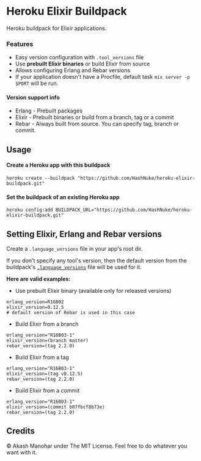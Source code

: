 # Heroku Elixir Buildpack

Heroku buildpack for Elixir applications.

### Features

* Easy version configuration with `.tool_versions` file
* Use **prebuilt Elixir binaries** or build Elixir from source
* Allows configuring Erlang and Rebar versions
* If your application doesn't have a Procfile, default task `mix server -p $PORT` will be run.


#### Version support info

* Erlang - Prebuilt packages
* Elixir - Prebuilt binaries or build from a branch, tag or a commit
* Rebar - Always built from source. You can specify tag, branch or commit.


## Usage

#### Create a Heroku app with this buildpack

```
heroku create --buildpack "https://github.com/HashNuke/heroku-elixir-buildpack.git"
```

#### Set the buildpack of an existing Heroku app

```
heroku config:add BUILDPACK_URL="https://github.com/HashNuke/heroku-elixir-buildpack.git"
```


## Setting Elixir, Erlang and Rebar versions

Create a `.language_versions` file in your app's root dir.

If you don't specify any tool's version, then the default version from the buildpack's [`.language_versions`](https://github.com/HashNuke/heroku-elixir-buildpack/blob/master/.language_versions) file will be used for it.

__Here are valid examples:__

* Use prebuilt Elixir binary (available only for released versions)

```
erlang_version=R16B02
elixir_version=0.12.5
# default version of Rebar is used in this case
```

* Build Elixir from a branch

```
erlang_version="R16B03-1"
elixir_version=(branch master)
rebar_version=(tag 2.2.0)
```

* Build Elixir from a tag

```
erlang_version="R16B03-1"
elixir_version=(tag v0.12.5)
rebar_version=(tag 2.2.0)
```

* Build Elixir from a commit

```
erlang_version="R16B03-1"
elixir_version=(commit b07fbcf8b73e)
rebar_version=(tag 2.2.0)
```


## Credits

&copy; Akash Manohar under The MIT License. Feel free to do whatever you want with it.